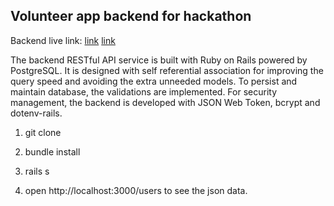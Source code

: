 ## Volunteer app backend for hackathon

Backend live link: [link](https://blooming-wave-77750.herokuapp.com/users)
                   [link](https://blooming-wave-77750.herokuapp.com/appointments)

The backend RESTful API service is built with Ruby on Rails powered by PostgreSQL. It is designed with self referential association for improving the query speed and avoiding the extra unneeded models. To persist and maintain database, the validations are implemented. For security management, the backend is developed with JSON Web Token, bcrypt and dotenv-rails.

1. git clone 

2. bundle install

3. rails s

4. open http://localhost:3000/users to see the json data. 


